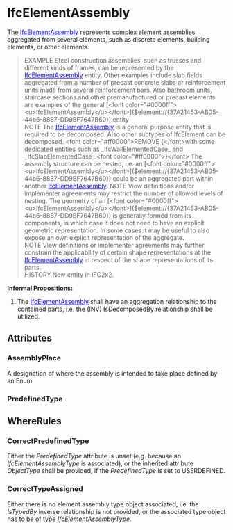 # IfcElementAssembly

The [<font color="#0000ff"><u>IfcElementAssembly</u></font>]($element://{37A21453-AB05-44b6-8887-DD9BF7647B60}) represents complex element assemblies aggregated from several elements, such as discrete elements, building elements, or other elements.  
> EXAMPLE Steel construction assemblies, such as trusses and different kinds of frames, can be represented by the [<font color="#0000ff"><u>IfcElementAssembly</u></font>]($element://{37A21453-AB05-44b6-8887-DD9BF7647B60}) entity. Other examples include slab fields aggregated from a number of precast concrete slabs or reinforcement units made from several reinforcement bars. Also bathroom units, staircase sections and other premanufactured or precast elements are examples of the general [<font color="#0000ff"><u>IfcElementAssembly</u></font>]($element://{37A21453-AB05-44b6-8887-DD9BF7647B60}) entity  
> NOTE The [<font color="#0000ff"><u>IfcElementAssembly</u></font>]($element://{37A21453-AB05-44b6-8887-DD9BF7647B60}) is a general purpose entity that is required to be decomposed. Also other subtypes of IfcElement can be decomposed.  <font color="#ff0000">REMOVE {</font>with some dedicated entities such as _IfcWallElementedCase_ and _IfcSlabElementedCase_.<font color="#ff0000">}</font>  
The assembly structure can be nested, i.e. an [<font color="#0000ff"><u>IfcElementAssembly</u></font>]($element://{37A21453-AB05-44b6-8887-DD9BF7647B60}) could be an aggregated part within another [<font color="#0000ff"><u>IfcElementAssembly</u></font>]($element://{37A21453-AB05-44b6-8887-DD9BF7647B60}).  
> NOTE View definitions and/or implementer agreements may restrict the number of allowed levels of nesting.  
The geometry of an [<font color="#0000ff"><u>IfcElementAssembly</u></font>]($element://{37A21453-AB05-44b6-8887-DD9BF7647B60}) is generally formed from its components, in which case it does not need to have an explicit geometric representation. In some cases it may be useful to also expose an own explicit representation of the aggregate.  
> NOTE View definitions or implementer agreements may further constrain the applicability of certain shape representations at the [<font color="#0000ff"><u>IfcElementAssembly</u></font>]($element://{37A21453-AB05-44b6-8887-DD9BF7647B60}) in respect of the shape representations of its parts.  
> HISTORY New entity in IFC2x2.  
  
**Informal Propositions:**  
1. The [<font color="#0000ff"><u>IfcElementAssembly</u></font>]($element://{37A21453-AB05-44b6-8887-DD9BF7647B60}) shall have an aggregation relationship to the contained parts, i.e. the (INV) IsDecomposedBy relationship shall be utilized.

## Attributes

### AssemblyPlace
A designation of where the assembly is intended to take place defined by an Enum.

### PredefinedType


## WhereRules

### CorrectPredefinedType
Either the _PredefinedType_ attribute is unset (e.g. because an _IfcElementAssemblyType_ is associated), or the inherited attribute _ObjectType_ shall be provided, if the _PredefinedType_ is set to USERDEFINED.

### CorrectTypeAssigned
Either there is no element assembly type object associated, i.e. the _IsTypedBy_ inverse relationship is not provided, or the associated type object has to be of type _IfcElementAssemblyType_.
